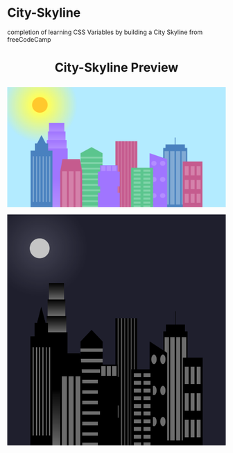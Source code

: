 # City-Skyline
completion of learning CSS Variables by building a City Skyline from freeCodeCamp

# <p align="center">City-Skyline Preview</p>

<p align="center">
  <img src="https://github.com/chelspark/City-Skyline/blob/main/City%20Skyline%20Day_Time.png?raw=true">
</p>

<p align="center">
  <img src="https://github.com/chelspark/City-Skyline/blob/main/City%20Skyline%20Night_time.png?raw=true">
</p>
